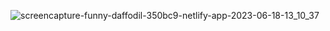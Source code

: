 <!-- Project Demo : https://funny-daffodil-350bc9.netlify.app/   -->

<!-- Project Video  : https://www.youtube.com/watch?v=iqfxu4s6i4Y&ab_channel=GorkCoder  -->

![screencapture-funny-daffodil-350bc9-netlify-app-2023-06-18-13_10_37](https://github.com/sunil9813/Real-estate-website/assets/67497228/011837d1-0937-40cd-8ea2-aa83aefaf649)
